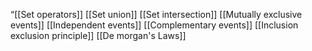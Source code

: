 “[[Set operators]]
[[Set union]]
[[Set intersection]]
[[Mutually exclusive events]]
[[Independent events]]
[[Complementary events]]
[[Inclusion exclusion principle]]
[[De morgan's Laws]]